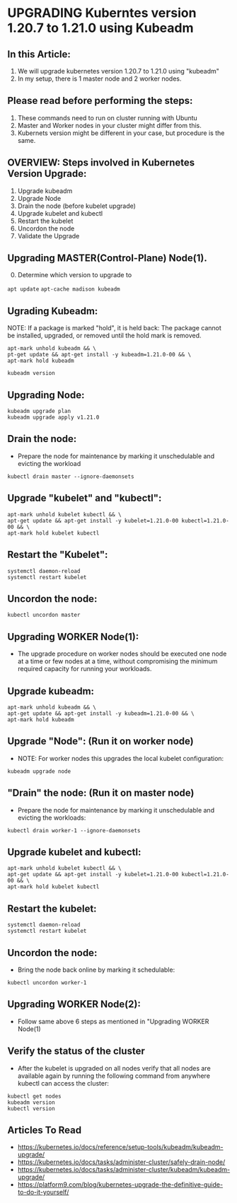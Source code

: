 
# UPGRADING Kuberntes version 1.20.7 to 1.21.0 using Kubeadm

## In this Article:

1. We will upgrade kubernetes version 1.20.7 to 1.21.0 using "kubeadm"
2. In my setup, there is 1 master node and 2 worker nodes.

## Please read before performing the steps:

1. These commands need to run on cluster running with Ubuntu 
2. Master and Worker nodes in your cluster might differ from this.
3. Kubernets version might be different in your case, but procedure is the same.



## OVERVIEW: Steps involved in Kubernetes Version Upgrade:

1. Upgrade kubeadm
2. Upgrade Node
3. Drain the node (before kubelet upgrade)
4. Upgrade kubelet and kubectl
5. Restart the kubelet
6. Uncordon the node
7. Validate the Upgrade


## Upgrading MASTER(Control-Plane) Node(1).

0. Determine which version to upgrade to

`apt update`
`apt-cache madison kubeadm`


## Ugrading Kubeadm:

NOTE: If a package is marked "hold", it is held back: The package cannot be installed, upgraded, or removed until the hold mark is removed.

```
apt-mark unhold kubeadm && \
pt-get update && apt-get install -y kubeadm=1.21.0-00 && \
apt-mark hold kubeadm
```

`kubeadm version`


## Upgrading Node:

```
kubeadm upgrade plan
kubeadm upgrade apply v1.21.0
```



## Drain the node:

- Prepare the node for maintenance by marking it unschedulable and evicting the workload

`kubectl drain master --ignore-daemonsets`


## Upgrade "kubelet" and "kubectl":

```
apt-mark unhold kubelet kubectl && \
apt-get update && apt-get install -y kubelet=1.21.0-00 kubectl=1.21.0-00 && \
apt-mark hold kubelet kubectl
```


## Restart the "Kubelet":

```
systemctl daemon-reload
systemctl restart kubelet
```

## Uncordon the node:

`kubectl uncordon master`




## Upgrading WORKER Node(1):

- The upgrade procedure on worker nodes should be executed one node at a time or few nodes at a time, without compromising the minimum required capacity for running your workloads.


## Upgrade kubeadm:

```
apt-mark unhold kubeadm && \
apt-get update && apt-get install -y kubeadm=1.21.0-00 && \
apt-mark hold kubeadm
```

## Upgrade "Node": (Run it on worker node)

- NOTE: For worker nodes this upgrades the local kubelet configuration:

`kubeadm upgrade node`


## "Drain" the node: (Run it on master node)

- Prepare the node for maintenance by marking it unschedulable and evicting the workloads:

`kubectl drain worker-1 --ignore-daemonsets`


## Upgrade kubelet and kubectl:

```
apt-mark unhold kubelet kubectl && \
apt-get update && apt-get install -y kubelet=1.21.0-00 kubectl=1.21.0-00 && \
apt-mark hold kubelet kubectl
```


## Restart the kubelet:

```
systemctl daemon-reload
systemctl restart kubelet

```


## Uncordon the node:

- Bring the node back online by marking it schedulable:

`kubectl uncordon worker-1`


## Upgrading WORKER Node(2):

- Follow same above 6 steps as mentioned in "Upgrading WORKER Node(1)

## Verify the status of the cluster

- After the kubelet is upgraded on all nodes verify that all nodes are available again by running the following command from anywhere kubectl can access the cluster:

```
kubectl get nodes
kubeadm version
kubectl version
```

## Articles To Read

- https://kubernetes.io/docs/reference/setup-tools/kubeadm/kubeadm-upgrade/
- https://kubernetes.io/docs/tasks/administer-cluster/safely-drain-node/
- https://kubernetes.io/docs/tasks/administer-cluster/kubeadm/kubeadm-upgrade/
- https://platform9.com/blog/kubernetes-upgrade-the-definitive-guide-to-do-it-yourself/
















